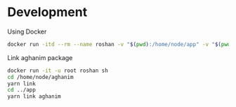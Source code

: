 # Development

Using Docker

```sh
docker run -itd --rm --name roshan -v "$(pwd):/home/node/app" -v "$(pwd)/../aghanim:/home/node/aghanim" -u node node:10.16.3-stretch-slim
```

Link aghanim package

```sh
docker run -it -u root roshan sh
cd /home/node/aghanim
yarn link
cd ../app
yarn link aghanim
```